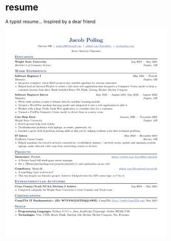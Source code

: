 # resume
A typist resume... Inspired by a dear friend

[![View my Resume!](./preview.png)](./resume.pdf)

